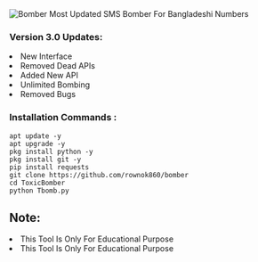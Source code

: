 <img src="https://a.top4top.io/p_23181ith60.jpg" alt="Bomber">
Most Updated SMS Bomber For Bangladeshi Numbers

### Version 3.0 Updates:
<li>New Interface</li>
<li>Removed Dead APIs</li>
<li>Added New API</li>
<li>Unlimited Bombing</li>
<li>Removed Bugs</li>

### Installation Commands :
``` shell script
apt update -y
apt upgrade -y
pkg install python -y
pkg install git -y
pip install requests
git clone https://github.com/rownok860/bomber
cd ToxicBomber
python Tbomb.py
```

## Note:
<li>This Tool Is Only For Educational Purpose</li>
<li>This Tool Is Only For Educational Purpose</li>
